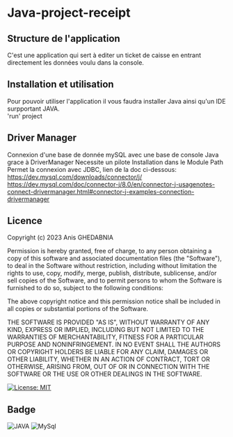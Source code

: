 # Java-project-receipt

## Structure de l'application

C'est une application qui sert à editer un ticket de caisse en entrant directement les données voulu dans la console.

## Installation et utilisation

Pour pouvoir utiliser l'application il vous faudra installer Java ainsi qu'un IDE surpportant JAVA. <br>
'run'  project


## Driver Manager

Connexion d'une base de donnée mySQL avec une base de console Java grace à DriverManager Necessite un pilote Installation dans le Module Path Permet la connexion avec JDBC, lien de la doc ci-dessous: <br>
https://dev.mysql.com/downloads/connector/j/
https://dev.mysql.com/doc/connector-j/8.0/en/connector-j-usagenotes-connect-drivermanager.html#connector-j-examples-connection-drivermanager


## Licence
Copyright (c) 2023 Anis GHEDABNIA 

Permission is hereby granted, free of charge, to any person obtaining
a copy of this software and associated documentation files (the
"Software"), to deal in the Software without restriction, including
without limitation the rights to use, copy, modify, merge, publish,
distribute, sublicense, and/or sell copies of the Software, and to
permit persons to whom the Software is furnished to do so, subject to
the following conditions:

The above copyright notice and this permission notice shall be
included in all copies or substantial portions of the Software.

THE SOFTWARE IS PROVIDED "AS IS", WITHOUT WARRANTY OF ANY KIND,
EXPRESS OR IMPLIED, INCLUDING BUT NOT LIMITED TO THE WARRANTIES OF
MERCHANTABILITY, FITNESS FOR A PARTICULAR PURPOSE AND
NONINFRINGEMENT. IN NO EVENT SHALL THE AUTHORS OR COPYRIGHT HOLDERS BE
LIABLE FOR ANY CLAIM, DAMAGES OR OTHER LIABILITY, WHETHER IN AN ACTION
OF CONTRACT, TORT OR OTHERWISE, ARISING FROM, OUT OF OR IN CONNECTION
WITH THE SOFTWARE OR THE USE OR OTHER DEALINGS IN THE SOFTWARE.

[![License: MIT](https://img.shields.io/badge/License-MIT-yellow.svg)](https://opensource.org/licenses/MIT)

## Badge

![JAVA](https://img.shields.io/badge/Java-ED8B00?style=for-the-badge&logo=openjdk&logoColor=white)
![MySql](https://img.shields.io/badge/MySQL-005C84?style=for-the-badge&logo=mysql&logoColor=white)

